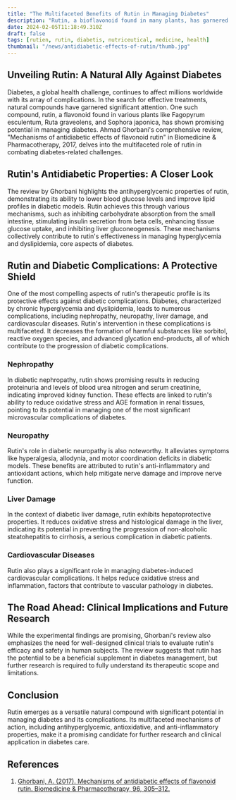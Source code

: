 ```yaml
---
title: "The Multifaceted Benefits of Rutin in Managing Diabetes"
description: "Rutin, a bioflavonoid found in many plants, has garnered attention for its wide range of biological activities, including potential antidiabetic effects. This blog article, based on a comprehensive review by Ahmad Ghorbani in Biomedicine & Pharmacotherapy (2017), explores the antidiabetic properties of rutin and its mechanisms of action."
date: 2024-02-05T11:18:49.310Z
draft: false
tags: [rutien, rutin, diabetis, nutriceutical, medicine, health]
thumbnail: "/news/antidiabetic-effects-of-rutin/thumb.jpg"
---
```


## Unveiling Rutin: A Natural Ally Against Diabetes

Diabetes, a global health challenge, continues to affect millions worldwide with its array of complications. In the search for effective treatments, natural compounds have garnered significant attention. One such compound, rutin, a flavonoid found in various plants like Fagopyrum esculentum, Ruta graveolens, and Sophora japonica, has shown promising potential in managing diabetes. Ahmad Ghorbani's comprehensive review, "Mechanisms of antidiabetic effects of flavonoid rutin" in Biomedicine & Pharmacotherapy, 2017, delves into the multifaceted role of rutin in combating diabetes-related challenges.

## Rutin's Antidiabetic Properties: A Closer Look

The review by Ghorbani highlights the antihyperglycemic properties of rutin, demonstrating its ability to lower blood glucose levels and improve lipid profiles in diabetic models. Rutin achieves this through various mechanisms, such as inhibiting carbohydrate absorption from the small intestine, stimulating insulin secretion from beta cells, enhancing tissue glucose uptake, and inhibiting liver gluconeogenesis. These mechanisms collectively contribute to rutin's effectiveness in managing hyperglycemia and dyslipidemia, core aspects of diabetes.

## Rutin and Diabetic Complications: A Protective Shield

One of the most compelling aspects of rutin's therapeutic profile is its protective effects against diabetic complications. Diabetes, characterized by chronic hyperglycemia and dyslipidemia, leads to numerous complications, including nephropathy, neuropathy, liver damage, and cardiovascular diseases. Rutin's intervention in these complications is multifaceted. It decreases the formation of harmful substances like sorbitol, reactive oxygen species, and advanced glycation end-products, all of which contribute to the progression of diabetic complications.

### Nephropathy
In diabetic nephropathy, rutin shows promising results in reducing proteinuria and levels of blood urea nitrogen and serum creatinine, indicating improved kidney function. These effects are linked to rutin's ability to reduce oxidative stress and AGE formation in renal tissues, pointing to its potential in managing one of the most significant microvascular complications of diabetes.

### Neuropathy
Rutin's role in diabetic neuropathy is also noteworthy. It alleviates symptoms like hyperalgesia, allodynia, and motor coordination deficits in diabetic models. These benefits are attributed to rutin's anti-inflammatory and antioxidant actions, which help mitigate nerve damage and improve nerve function.

### Liver Damage
In the context of diabetic liver damage, rutin exhibits hepatoprotective properties. It reduces oxidative stress and histological damage in the liver, indicating its potential in preventing the progression of non-alcoholic steatohepatitis to cirrhosis, a serious complication in diabetic patients.

### Cardiovascular Diseases
Rutin also plays a significant role in managing diabetes-induced cardiovascular complications. It helps reduce oxidative stress and inflammation, factors that contribute to vascular pathology in diabetes.

## The Road Ahead: Clinical Implications and Future Research

While the experimental findings are promising, Ghorbani's review also emphasizes the need for well-designed clinical trials to evaluate rutin's efficacy and safety in human subjects. The review suggests that rutin has the potential to be a beneficial supplement in diabetes management, but further research is required to fully understand its therapeutic scope and limitations.

## Conclusion

Rutin emerges as a versatile natural compound with significant potential in managing diabetes and its complications. Its multifaceted mechanisms of action, including antihyperglycemic, antioxidative, and anti-inflammatory properties, make it a promising candidate for further research and clinical application in diabetes care.

## References
1. [Ghorbani, A. (2017). Mechanisms of antidiabetic effects of flavonoid rutin. Biomedicine & Pharmacotherapy, 96, 305–312.](https://doi.org/10.1016/j.biopha.2017.10.001) 